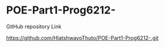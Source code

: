 # POE-Part1-Prog6212-


GitHub repository Link

https://github.com/HlatshwayoThuto/POE-Part1-Prog6212-.git

